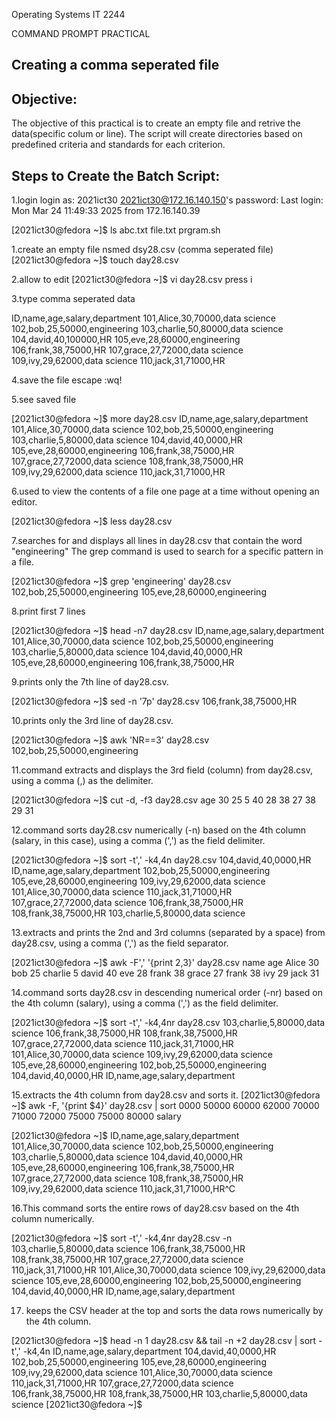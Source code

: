 Operating Systems IT 2244 

COMMAND PROMPT PRACTICAL

Creating a comma seperated file
----------------------------------------------------------------------

Objective:
----------------------------------------------------------------------
The objective of this practical is to create an empty file and retrive the data(specific colum or line). 
The script will create directories based on predefined criteria and standards for each criterion.

Steps to Create the Batch Script:
----------------------------------------------------------------------

1.login 
login as: 2021ict30
2021ict30@172.16.140.150's password:
Last login: Mon Mar 24 11:49:33 2025 from 172.16.140.39

[2021ict30@fedora ~]$ ls
abc.txt  file.txt  prgram.sh

1.create an empty file nsmed dsy28.csv (comma seperated file)
[2021ict30@fedora ~]$ touch day28.csv

2.allow to edit
[2021ict30@fedora ~]$ vi day28.csv
press i

3.type comma seperated data

ID,name,age,salary,department
101,Alice,30,70000,data science
102,bob,25,50000,engineering
103,charlie,50,80000,data science
104,david,40,100000,HR
105,eve,28,60000,engineering
106,frank,38,75000,HR
107,grace,27,72000,data science
109,ivy,29,62000,data science
110,jack,31,71000,HR

4.save the file 
escape :wq!

5.see saved file

[2021ict30@fedora ~]$ more day28.csv
ID,name,age,salary,department
101,Alice,30,70000,data science
102,bob,25,50000,engineering
103,charlie,5,80000,data science
104,david,40,0000,HR
105,eve,28,60000,engineering
106,frank,38,75000,HR
107,grace,27,72000,data science
108,frank,38,75000,HR
109,ivy,29,62000,data science
110,jack,31,71000,HR

6.used to view the contents of a file one page at a time without opening an editor.

[2021ict30@fedora ~]$ less day28.csv

7.searches for and displays all lines in day28.csv that contain the word "engineering"
The grep command is used to search for a specific pattern in a file.

[2021ict30@fedora ~]$ grep 'engineering' day28.csv
102,bob,25,50000,engineering
105,eve,28,60000,engineering

8.print first 7 lines 

[2021ict30@fedora ~]$ head -n7 day28.csv
ID,name,age,salary,department
101,Alice,30,70000,data science
102,bob,25,50000,engineering
103,charlie,5,80000,data science
104,david,40,0000,HR
105,eve,28,60000,engineering
106,frank,38,75000,HR

9.prints only the 7th line of day28.csv. 

[2021ict30@fedora ~]$ sed -n '7p' day28.csv
106,frank,38,75000,HR

10.prints only the 3rd line of day28.csv. 

[2021ict30@fedora ~]$ awk 'NR==3' day28.csv
102,bob,25,50000,engineering

11.command extracts and displays the 3rd field (column) from day28.csv, using a comma (,) as the delimiter. 

[2021ict30@fedora ~]$ cut -d, -f3 day28.csv
age
30
25
5
40
28
38
27
38
29
31

12.command sorts day28.csv numerically (-n) based on the 4th column 
(salary, in this case), using a comma (',') as the field delimiter.

[2021ict30@fedora ~]$ sort -t',' -k4,4n day28.csv
104,david,40,0000,HR
ID,name,age,salary,department
102,bob,25,50000,engineering
105,eve,28,60000,engineering
109,ivy,29,62000,data science
101,Alice,30,70000,data science
110,jack,31,71000,HR
107,grace,27,72000,data science
106,frank,38,75000,HR
108,frank,38,75000,HR
103,charlie,5,80000,data science

13.extracts and prints the 2nd and 3rd columns (separated by a space)
from day28.csv, using a comma (',') as the field separator. 

[2021ict30@fedora ~]$ awk -F',' '{print $2,$3}' day28.csv
name age
Alice 30
bob 25
charlie 5
david 40
eve 28
frank 38
grace 27
frank 38
ivy 29
jack 31

14.command sorts day28.csv in descending numerical order (-nr) based on
the 4th column (salary), using a comma (',') as the field delimiter.

[2021ict30@fedora ~]$ sort -t',' -k4,4nr day28.csv
103,charlie,5,80000,data science
106,frank,38,75000,HR
108,frank,38,75000,HR
107,grace,27,72000,data science
110,jack,31,71000,HR
101,Alice,30,70000,data science
109,ivy,29,62000,data science
105,eve,28,60000,engineering
102,bob,25,50000,engineering
104,david,40,0000,HR
ID,name,age,salary,department

15.extracts the 4th column from day28.csv and sorts it.
[2021ict30@fedora ~]$ awk -F, '{print $4}' day28.csv | sort
0000
50000
60000
62000
70000
71000
72000
75000
75000
80000
salary

[2021ict30@fedora ~]$ ID,name,age,salary,department
101,Alice,30,70000,data science
102,bob,25,50000,engineering
103,charlie,5,80000,data science
104,david,40,0000,HR
105,eve,28,60000,engineering
106,frank,38,75000,HR
107,grace,27,72000,data science
108,frank,38,75000,HR
109,ivy,29,62000,data science
110,jack,31,71000,HR^C

16.This command sorts the entire rows of day28.csv based on the 4th column numerically.

[2021ict30@fedora ~]$ sort -t',' -k4,4nr day28.csv -n
103,charlie,5,80000,data science
106,frank,38,75000,HR
108,frank,38,75000,HR
107,grace,27,72000,data science
110,jack,31,71000,HR
101,Alice,30,70000,data science
109,ivy,29,62000,data science
105,eve,28,60000,engineering
102,bob,25,50000,engineering
104,david,40,0000,HR
ID,name,age,salary,department

17. keeps the CSV header at the top and sorts the data rows numerically by the 4th column.

[2021ict30@fedora ~]$ head -n 1 day28.csv && tail -n +2 day28.csv | sort -t',' -k4,4n
ID,name,age,salary,department
104,david,40,0000,HR
102,bob,25,50000,engineering
105,eve,28,60000,engineering
109,ivy,29,62000,data science
101,Alice,30,70000,data science
110,jack,31,71000,HR
107,grace,27,72000,data science
106,frank,38,75000,HR
108,frank,38,75000,HR
103,charlie,5,80000,data science
[2021ict30@fedora ~]$

